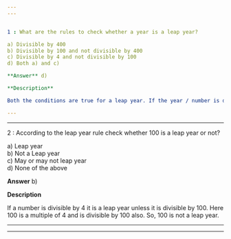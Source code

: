 ```yaml
---
---


1 : What are the rules to check whether a year is a leap year?  

a) Divisible by 400  
b) Divisible by 100 and not divisible by 400  
c) Divisible by 4 and not divisible by 100  
d) Both a) and c)  

**Answer** d) 

**Description**

Both the conditions are true for a leap year. If the year / number is divisible by 400 it is a leap year. Eg: -400,800,8000,1200,2000....Anything which is divisible by 4 and not divisible by 100 is a leap year. 	Eg:- 4,8,12…

---
```

---


2 : According to the leap year rule check whether 100 is a leap year or not?

a) Leap year  
b) Not a Leap year  
c) May or may not leap year  
d) None of the above  

**Answer** b) 

**Description**

If a number is divisible by 4 it is a leap year unless it is divisible by 100. Here 100 is a multiple of 4 and is divisible by 100 also. So, 100 is not a leap year.  

---
---


```

